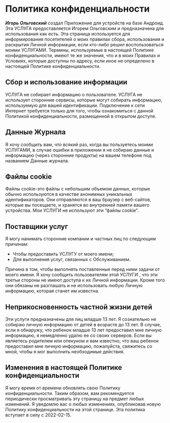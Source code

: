 # Политика конфиденциальности
***Игорь Ольговский*** создал Приложение для устройств на базе Андроид. Эта УСЛУГА предоставляется Игорем Ольговским и предназначена для использования как есть.
Эта страница используется для информирования посетителей о моих правилах сбора, использования и раскрытия Личной информации, если кто-либо решил воспользоваться моими УСЛУГАМИ.
Термины, используемые в настоящей Политике конфиденциальности, имеют те же значения, что и в моих Правилах и Условиях, которые доступны по адресу, если иное не определено в настоящей Политике конфиденциальности.
## Сбор и использование информации
УСЛУГА не собирает информацию о пользователе. УСЛУГА не использует сторонние сервисы, которые могут собирать информацию, используемую для вашей идентификации.
Подключение к сети Интернет требуется только для того, чтобы ознакомиться с данной Политикой конфиденциальности, размещенной в открытом доступе.
## Данные Журнала
Я хочу сообщить вам, что всякий раз, когда вы пользуетесь моими УСЛУГАМИ, в случае ошибки в приложении я не собираю данные и информацию (через сторонние продукты) на вашем телефоне под названием Данные журнала.
## Файлы cookie
Файлы cookie-это файлы с небольшим объемом данных, которые обычно используются в качестве анонимных уникальных идентификаторов. Они отправляются в ваш браузер с веб-сайтов, которые вы посещаете, и хранятся во внутренней памяти вашего устройства.
Мои УСЛУГИ не используют эти “файлы cookie”.
## Поставщики услуг
Я могу нанимать сторонние компании и частных лиц по следующим причинам:
- Чтобы предоставить УСЛУГУ от моего имени;
- Для выполнения услуг, связанных с Обслуживанием.

Причина в том, чтобы выполнять поставленные перед ними задачи от моего имени. Я хочу сообщить пользователям этой УСЛУГИ , что эти третьи стороны не имеют доступа к их Личной информации. Кроме того они обязаны не разглашать и не использовать любую Личную информацию, которая станет им известна. 
## Неприкосновенность частной жизни детей
Эти услуги предназначены для лиц младше 13 лет. Я сознательно не собираю личную информацию от детей в возрасте до 13 лет. В случае, если я обнаружу, что ребенок младше 13 лет предоставил мне личную информацию, я немедленно удалю ее со своих серверов. Если вы являетесь родителем или опекуном и вам известно, что ваш ребенок предоставил мне личную информацию, пожалуйста, свяжитесь со мной, чтобы я мог выполнить необходимые действия.
## Изменения в настоящей Политике конфиденциальности
Я могу время от времени обновлять свою Политику конфиденциальности. Таким образом, вам рекомендуется периодически просматривать эту страницу на предмет любых изменений. Я уведомлю вас о любых изменениях, опубликовав новую Политику конфиденциальности на этой странице.
Эта политика вступает в силу с 2022-02-15.
